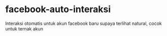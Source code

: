# facebook-auto-interaksi
Interaksi otomatis untuk akun facebook baru supaya terlihat natural, cocok untuk ternak akun
